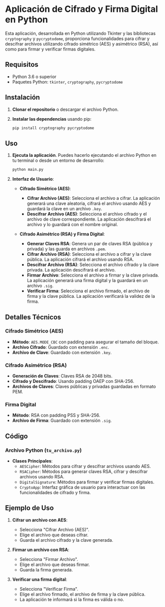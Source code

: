 # Aplicación de Cifrado y Firma Digital en Python

Esta aplicación, desarrollada en Python utilizando Tkinter y las bibliotecas `cryptography` y `pycryptodome`, proporciona funcionalidades para cifrar y descifrar archivos utilizando cifrado simétrico (AES) y asimétrico (RSA), así como para firmar y verificar firmas digitales.

## Requisitos

- Python 3.6 o superior
- Paquetes Python: `tkinter`, `cryptography`, `pycryptodome`

## Instalación

1. **Clonar el repositorio** o descargar el archivo Python.
2. **Instalar las dependencias** usando pip:

    ```bash
    pip install cryptography pycryptodome
    ```

## Uso

1. **Ejecuta la aplicación**. Puedes hacerlo ejecutando el archivo Python en tu terminal o desde un entorno de desarrollo:

    ```bash
    python main.py
    ```

2. **Interfaz de Usuario**:
   - **Cifrado Simétrico (AES)**:
     - **Cifrar Archivo (AES)**: Selecciona el archivo a cifrar. La aplicación generará una clave aleatoria, cifrará el archivo usando AES y guardará la clave en un archivo `.key`.
     - **Descifrar Archivo (AES)**: Selecciona el archivo cifrado y el archivo de clave correspondiente. La aplicación descifrará el archivo y lo guardará con el nombre original.

   - **Cifrado Asimétrico (RSA) y Firma Digital**:
     - **Generar Claves RSA**: Genera un par de claves RSA (pública y privada) y las guarda en archivos `.pem`.
     - **Cifrar Archivo (RSA)**: Selecciona el archivo a cifrar y la clave pública. La aplicación cifrará el archivo usando RSA.
     - **Descifrar Archivo (RSA)**: Selecciona el archivo cifrado y la clave privada. La aplicación descifrará el archivo.
     - **Firmar Archivo**: Selecciona el archivo a firmar y la clave privada. La aplicación generará una firma digital y la guardará en un archivo `.sig`.
     - **Verificar Firma**: Selecciona el archivo firmado, el archivo de firma y la clave pública. La aplicación verificará la validez de la firma.

## Detalles Técnicos

### Cifrado Simétrico (AES)
- **Método**: `AES.MODE_CBC` con padding para asegurar el tamaño del bloque.
- **Archivo Cifrado**: Guardado con extensión `.enc`.
- **Archivo de Clave**: Guardado con extensión `.key`.

### Cifrado Asimétrico (RSA)
- **Generación de Claves**: Claves RSA de 2048 bits.
- **Cifrado y Descifrado**: Usando padding OAEP con SHA-256.
- **Archivos de Claves**: Claves públicas y privadas guardadas en formato PEM.

### Firma Digital
- **Método**: RSA con padding PSS y SHA-256.
- **Archivo de Firma**: Guardado con extensión `.sig`.

## Código

### Archivo Python (`tu_archivo.py`)

- **Clases Principales**:
  - `AESCipher`: Métodos para cifrar y descifrar archivos usando AES.
  - `RSACipher`: Métodos para generar claves RSA, cifrar y descifrar archivos usando RSA.
  - `DigitalSignature`: Métodos para firmar y verificar firmas digitales.
  - `CryptoApp`: Interfaz gráfica de usuario para interactuar con las funcionalidades de cifrado y firma.

## Ejemplo de Uso

1. **Cifrar un archivo con AES**:
   - Selecciona "Cifrar Archivo (AES)".
   - Elige el archivo que deseas cifrar.
   - Guarda el archivo cifrado y la clave generada.

2. **Firmar un archivo con RSA**:
   - Selecciona "Firmar Archivo".
   - Elige el archivo que deseas firmar.
   - Guarda la firma generada.

3. **Verificar una firma digital**:
   - Selecciona "Verificar Firma".
   - Elige el archivo firmado, el archivo de firma y la clave pública.
   - La aplicación te informará si la firma es válida o no.

